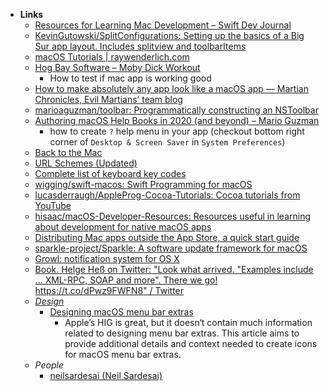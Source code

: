 - **Links**
	- [Resources for Learning Mac Development – Swift Dev Journal](https://www.swiftdevjournal.com/resources-for-learning-mac-development/)
	- [KevinGutowski/SplitConfigurations: Setting up the basics of a Big Sur app layout. Includes splitview and toolbarItems](https://github.com/KevinGutowski/SplitConfigurations)
	- [macOS Tutorials | raywenderlich.com](https://www.raywenderlich.com/macos)
	- [Hog Bay Software – Moby Dick Workout](https://hogbaysoftware.netlify.app/posts/moby-dick-workout/)
		- How to test if mac app is working good
	-  [How to make absolutely any app look like a macOS app — Martian Chronicles, Evil Martians’ team blog](https://evilmartians.com/chronicles/how-to-make-absolutely-any-app-look-like-a-macos-app)
	- [marioaguzman/toolbar: Programmatically constructing an NSToolbar](https://github.com/marioaguzman/toolbar)
	- [Authoring macOS Help Books in 2020 (and beyond) – Mario Guzman](https://marioaguzman.wordpress.com/2020/09/12/auth/)
		- how to create `?` help menu in your app (checkout bottom right corner of `Desktop & Screen Saver` in `System Preferences`)
	- [Back to the Mac](https://backtomac.org/)
	- [URL Schemes (Updated)](https://gist.github.com/deanlyoung/368e274945a6929e0ea77c4eca345560)
	- [Complete list of keyboard key codes](https://eastmanreference.com/complete-list-of-applescript-key-codes)
	- [wigging/swift-macos: Swift Programming for macOS](https://github.com/wigging/swift-macos)
	- [lucasderraugh/AppleProg-Cocoa-Tutorials: Cocoa tutorials from YouTube](https://github.com/lucasderraugh/AppleProg-Cocoa-Tutorials)
	- [hisaac/macOS-Developer-Resources: Resources useful in learning about development for native macOS apps](https://github.com/hisaac/macOS-Developer-Resources)
	- [Distributing Mac apps outside the App Store, a quick start guide](https://rambo.codes/posts/2021-01-08-distributing-mac-apps-outside-the-app-store)
	- [sparkle-project/Sparkle: A software update framework for macOS](https://github.com/sparkle-project/Sparkle)
	- [Growl:  notification system for OS X](https://growl.github.io/growl/)
	- [Book. Helge Heß on Twitter: "Look what arrived. "Examples include ... XML-RPC, SOAP and more". There we go! https://t.co/dPwz9FWFN8" / Twitter](https://twitter.com/helje5/status/1512049038731980802)
	- *[Design](../../../Design.md)*
		- [Designing macOS menu bar extras](https://bjango.com/articles/designingmenubarextras/)
			- Apple’s HIG is great, but it doesn‘t contain much information related to designing menu bar extras. This article aims to provide additional details and context needed to create icons for macOS menu bar extras.
	- *People*
		- [neilsardesai (Neil Sardesai)](https://github.com/neilsardesai)
